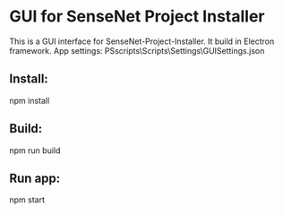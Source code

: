 # GUI for SenseNet Project Installer

This is a GUI interface for SenseNet-Project-Installer. It build in Electron framework.
App settings: PSscripts\Scripts\Settings\GUISettings.json

## Install:
npm install

## Build:
npm run build

## Run app:
npm start